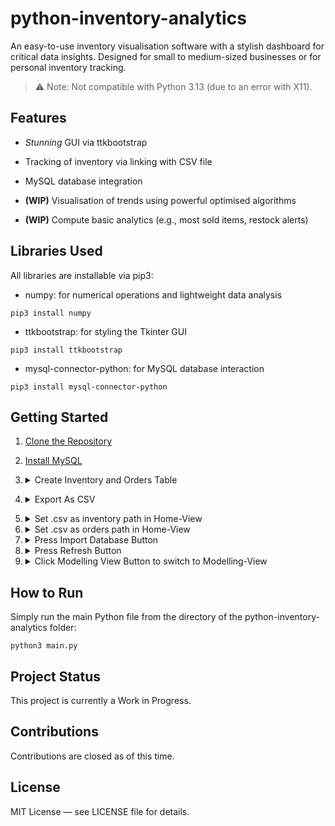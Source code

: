 # python-inventory-analytics

An easy-to-use inventory visualisation software with a stylish dashboard for critical data insights. Designed for small to medium-sized businesses or for personal inventory tracking.


> ⚠️ Note: Not compatible with Python 3.13 (due to an error with X11).

## Features

* *Stunning* GUI via ttkbootstrap
  
* Tracking of inventory via linking with CSV file
  
* MySQL database integration

* **(WIP)** Visualisation of trends using powerful optimised algorithms

* **(WIP)** Compute basic analytics (e.g., most sold items, restock alerts)
  

## Libraries Used

All libraries are installable via pip3:

* numpy: for numerical operations and lightweight data analysis
```
pip3 install numpy
```
* ttkbootstrap: for styling the Tkinter GUI
```
pip3 install ttkbootstrap
```
* mysql-connector-python: for MySQL database interaction
```
pip3 install mysql-connector-python
```

## Getting Started
1. [Clone the Repository](https://docs.github.com/en/repositories/creating-and-managing-repositories/cloning-a-repository)

2. [Install MySQL](https://dev.mysql.com/downloads/)

3. <details> <summary> Create Inventory and Orders Table </summary>
      <details> <summary> Via Spreadsheet </summary>
        <p>This is what the Inventory Table should look like </p>
         <i>⚠️ONLY FIRST ROW MUST BE EXACTLY THE SAME IN YOURS</i>
         <br>
        ![Example Table for inventory](https://github.com/user-attachments/assets/b3e597e2-bedd-462b-8862-c55f5aadcf51)
        <p>This is what the Orders Table should look like </p>
         <i>⚠️ONLY FIRST ROW MUST BE EXACTLY THE SAME IN YOURS</i>
        <br>
        ![Example Table for Orders](https://github.com/user-attachments/assets/5344be90-97ff-4142-8e22-fb244056f475)
    </details>  
  
    <details> <summary> Via CSV </summary>
        <p>This is what the Inventory File should look like </p>
         <i>⚠️ONLY FIRST LINE MUST BE EXACTLY THE SAME IN YOURS</i>
         <br>
        ![image](https://github.com/user-attachments/assets/80364fc8-bfb5-4ec6-9f1a-bad18f1cc443)
        <p>This is what the Orders File should look like </p>
         <i>⚠️ONLY FIRST LINE MUST BE EXACTLY THE SAME IN YOURS</i>
        <br>
        ![image](https://github.com/user-attachments/assets/36d0cad5-ba0e-452a-b5cb-94a3c6072f5d)
    </details>
  </details>

4. <details> <summary> Export As CSV </summary>
      <details> <summary> From Spreadsheet </summary>
        <b>(Images in WIP)</b>
    </details>  
  
    <details> <summary> From CSV </summary>
        Already in CSV format
    </details>
  </details>

5. <details> <summary> Set <inventory_table>.csv as inventory path in Home-View </summary>
      <b>(Image in WIP)</b>
   </details>

6. <details> <summary> Set <orders_table>.csv as orders path in Home-View </summary>
      <b>(Image in WIP)</b>
   </details>
   
7. <details> <summary> Press Import Database Button </summary>
      <b>(Image in WIP)</b>
   </details>

8. <details> <summary> Press Refresh Button </summary>
      <b>(Image in WIP)</b>
   </details>

9. <details> <summary> Click Modelling View Button to switch to Modelling-View  </summary>
      <b>(Image in WIP)</b>
   </details>

## How to Run

Simply run the main Python file from the directory of the python-inventory-analytics folder:

```
python3 main.py
```


## Project Status

This project is currently a Work in Progress. 


## Contributions

Contributions are closed as of this time. 

## License

MIT License — see LICENSE file for details.
